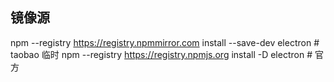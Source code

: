## 镜像源
npm --registry https://registry.npmmirror.com install --save-dev electron # taobao 临时
npm --registry https://registry.npmjs.org install -D electron # 官方